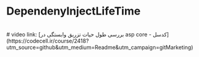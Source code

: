 # DependenyInjectLifeTime
<br>
# video link:
[بررسی طول حیات تزریق وابستگی در asp core - کدسل](https://codecell.ir/course/2418?utm_source=github&utm_medium=Readme&utm_campaign=gitMarketing)
